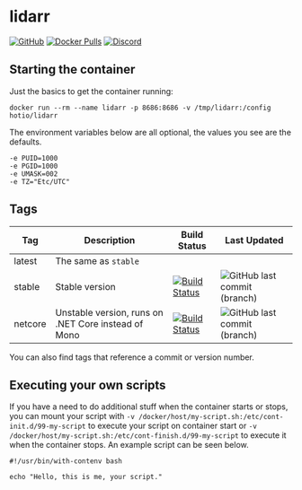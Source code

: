 # lidarr

[![GitHub](https://img.shields.io/badge/source-github-lightgrey)](https://github.com/hotio/docker-lidarr)
[![Docker Pulls](https://img.shields.io/docker/pulls/hotio/lidarr)](https://hub.docker.com/r/hotio/lidarr)
[![Discord](https://img.shields.io/discord/610068305893523457?color=738ad6&label=discord&logo=discord&logoColor=white)](https://discord.gg/CdaP4VT)

## Starting the container

Just the basics to get the container running:

```shell
docker run --rm --name lidarr -p 8686:8686 -v /tmp/lidarr:/config hotio/lidarr
```

The environment variables below are all optional, the values you see are the defaults.

```shell
-e PUID=1000
-e PGID=1000
-e UMASK=002
-e TZ="Etc/UTC"
```

## Tags

| Tag     | Description                                         | Build Status                                                                                                                                           | Last Updated                                                                                          |
| --------|-----------------------------------------------------|--------------------------------------------------------------------------------------------------------------------------------------------------------|-------------------------------------------------------------------------------------------------------|
| latest  | The same as `stable`                                |                                                                                                                                                        |                                                                                                       |
| stable  | Stable version                                      | [![Build Status](https://cloud.drone.io/api/badges/hotio/docker-lidarr/status.svg?ref=refs/heads/stable)](https://cloud.drone.io/hotio/docker-lidarr)  | ![GitHub last commit (branch)](https://img.shields.io/github/last-commit/hotio/docker-lidarr/stable)  |
| netcore | Unstable version, runs on .NET Core instead of Mono | [![Build Status](https://cloud.drone.io/api/badges/hotio/docker-lidarr/status.svg?ref=refs/heads/netcore)](https://cloud.drone.io/hotio/docker-lidarr) | ![GitHub last commit (branch)](https://img.shields.io/github/last-commit/hotio/docker-lidarr/netcore) |

You can also find tags that reference a commit or version number.

## Executing your own scripts

If you have a need to do additional stuff when the container starts or stops, you can mount your script with `-v /docker/host/my-script.sh:/etc/cont-init.d/99-my-script` to execute your script on container start or `-v /docker/host/my-script.sh:/etc/cont-finish.d/99-my-script` to execute it when the container stops. An example script can be seen below.

```shell
#!/usr/bin/with-contenv bash

echo "Hello, this is me, your script."
```
